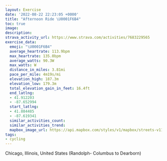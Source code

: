 ```yaml
---
layout: Exercise
date: '2022-08-22 22:23:05 +0000'
title: "Afternoon Ride \U0001F6B4"
toc: true
image:
description:
strava_activity_url: https://www.strava.com/activities/7683229565
exercise_data:
  emoji: "\U0001F6B4"
  average_heartrate: 113.9bpm
  max_heartrate: 135.0bpm
  average_watts: 90.3W
  max_watts: W
  distance_in_miles: 3.81mi
  pace_per_mile: 4m19s/mi
  elevation_high: 187.3m
  elevation_low: 179.3m
  total_elevation_gain_in_feet: 16.4ft
  end_latlng:
  - 41.912203
  - -87.652994
  start_latlng:
  - 41.884485
  - -87.619341
  similar_activities_count:
  similar_activities_trend:
  mapbox_image_url: https://api.mapbox.com/styles/v1/mapbox/streets-v11/static/path-5+787af2-1.0(_qs~F%7CcxuONOAj%40BX%3FNKfBEDBBAFCnABN%3FNDDN%3FDAAVKj%40Af%40OzICRE%60AERCDE%3F%3FFAhCDdACN%40z%40C%60%40Ms%40%40k%40GJEI%40J%40O%40%3F%40KEAMWEc%40SKLBJFNl%40GBAFBLAOJvCCb%40B%5ECLAf%40CBHJDJFACGBKL%5DHEBc%40n%40xVEBHTIF%40EZABIEDCHgAF%7BBkAcA%7DB_AFgAVO%5CmAnAMFC%5CEDlAN%3FLD%60%40Wr%40GRW%5CKH%5BZE%5CBHf%40Ml%40%40CAEBIIc%40AQIIAKKkIRMFGLHMM%40SCQ%3FILCOG%40%40HH%3FI%40M%5BY%5CD%3FLbAB%7B%40EVEdA%40l%40F%5EEJ%3FPIVBN%3F%5CTrBAT%5DM_CUMBGLWRKISD%40PIBK%3FOGY%40QCsACWIEDIEJDgAwA%5B%3FKCy%40LGGKJMAIHEMGAEBsAEg%40%3F%7BCNUAa%40Fu%40AI%40GBI%3FSHKE%5BAKCY%40WAGDGECBCGQK%7DA%40SC_AJg%40%3FMBgB%40m%40CO%40%7B%40%40QEa%40JMEM%3FI%40MNMEIKk%40%40SGOFYBk%40AKCaADMAi%40D%5D%3FMHs%40Ac%40B%7D%40Ic%40JYAw%40FK%3FqABcACK%40g%40%40MA_%40%3F%5B%60%40SH%5BM_%40AMCa%40FyAKIAOKADCA%3FEBHAVRx%40AVBJG%5EAt%40GPAp%40CH%40vBFj%40G%7CFBt%40CpB%40zCGv%40%40rDAb%40%5Bt%40OPm%40lAwBjDy%40dAYf%40AJINUX%5Df%40u%40tAY%5Em%40jAADa%40d%40k%40%7C%40kAdBwD~FmArBST%5Bx%40KL%5Bp%40%7B%40zA%5Dh%40KJO%5Ck%40~%40KH%5B%60%40e%40%5C%5Dp%40%7B%40rAQPW%60%40QPw%40pAqCvEIJE%40ICFHDVBnBBbAFf%40Ct%40%40b%40AbACDULYCa%40J),pin-s-s+e5b22e(-87.61935,41.88448),pin-s-f+89ae00(-87.65299999999999,41.91220000000004)/auto/800x800?access_token=pk.eyJ1Ijoiam9zaGJlY2ttYW4iLCJhIjoiY205eWR2aDd1MWZ6djJrbXc4a3M0bWZleiJ9.XiG9OWkNcZk2QzjJbxLB4A
tags:
- cycling
---
```




Chicago, Illinois, United States (Randolph- Columbus to Dearborn)
